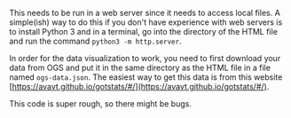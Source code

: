 This needs to be run in a web server since it needs to access local files. A
simple(ish) way to do this if you don't have experience with web servers is to
install Python 3 and in a terminal, go into the directory of the HTML file and
run the command `python3 -m http.server`.

In order for the data visualization to work, you need to first download your
data from OGS and put it in the same directory as the HTML file in a file named
`ogs-data.json`. The easiest way to get this data is from this website [https://avavt.github.io/gotstats/#/](https://avavt.github.io/gotstats/#/).

This code is super rough, so there might be bugs.
